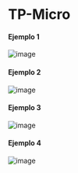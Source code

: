 # TP-Micro
#### Ejemplo 1
![image](https://user-images.githubusercontent.com/49161024/200133617-bf5313fc-8ce7-4227-bcbd-4cd9eb62c6a1.png)
#### Ejemplo 2
![image](https://user-images.githubusercontent.com/49161024/200133775-b0df9f64-b4f5-41f3-959d-ab4c5578edda.png)
#### Ejemplo 3
![image](https://user-images.githubusercontent.com/49161024/200133920-953d4c2c-ad81-491a-a1b7-cc80b22e9aa6.png)
#### Ejemplo 4
![image](https://user-images.githubusercontent.com/49161024/200133294-e46cdec5-7001-4679-a05b-15aae4447cc7.png)

